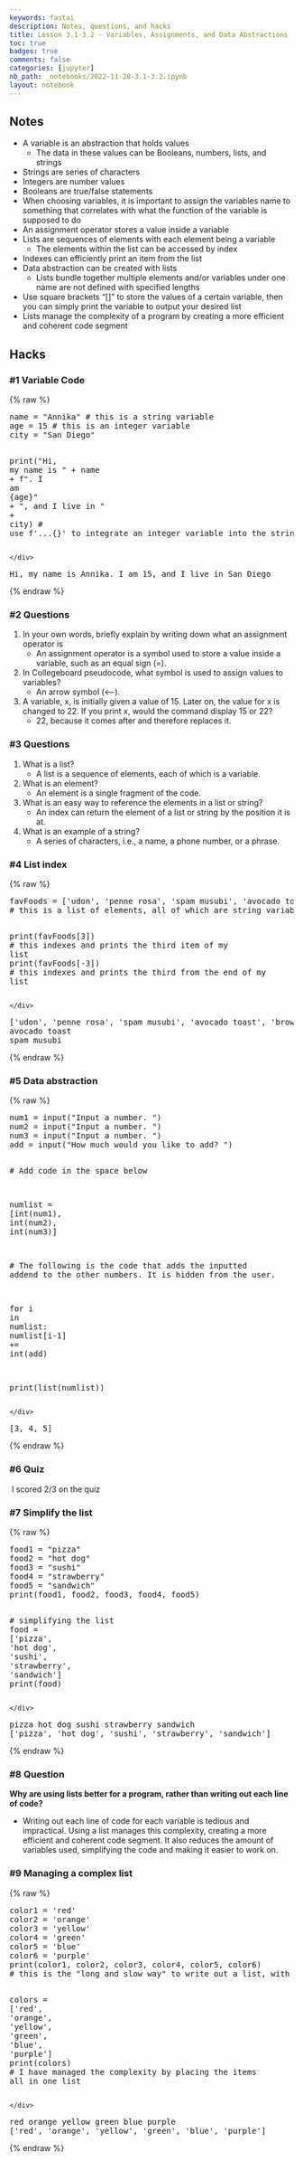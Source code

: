 ```yaml
---
keywords: fastai
description: Notes, questions, and hacks
title: Lesson 3.1-3.2 - Variables, Assignments, and Data Abstractions
toc: true 
badges: true
comments: false
categories: [jupyter]
nb_path: _notebooks/2022-11-28-3.1-3.2.ipynb
layout: notebook
---
```


<!--
#################################################
### THIS FILE WAS AUTOGENERATED! DO NOT EDIT! ###
#################################################
# file to edit: _notebooks/2022-11-28-3.1-3.2.ipynb
-->

<div class="container" id="notebook-container">
        
<div class="cell border-box-sizing text_cell rendered"><div class="inner_cell">
<div class="text_cell_render border-box-sizing rendered_html">
<h2 id="Notes">Notes<a class="anchor-link" href="#Notes"> </a></h2><ul>
<li>A variable is an abstraction that holds values <ul>
<li>The data in these values can be Booleans, numbers, lists, and strings</li>
</ul>
</li>
<li>Strings are series of characters</li>
<li>Integers are number values</li>
<li>Booleans are true/false statements</li>
<li>When choosing variables, it is important to assign the variables name to something that correlates with what the function of the variable is supposed to do</li>
<li>An assignment operator stores a value inside a variable</li>
<li>Lists are sequences of elements with each element being a variable<ul>
<li>The elements within the list can be accessed by index</li>
</ul>
</li>
<li>Indexes can efficiently print an item from the list</li>
<li>Data abstraction can be created with lists<ul>
<li>Lists bundle together multiple elements and/or variables under one name are not defined with specified lengths</li>
</ul>
</li>
<li>Use square brackets “[]” to store the values of a certain variable, then you can simply print the variable to output your desired list</li>
<li>Lists manage the complexity of a program by creating a more efficient and coherent code segment</li>
</ul>

</div>
</div>
</div>
<div class="cell border-box-sizing text_cell rendered"><div class="inner_cell">
<div class="text_cell_render border-box-sizing rendered_html">
<h2 id="Hacks">Hacks<a class="anchor-link" href="#Hacks"> </a></h2><h3 id="#1-Variable-Code">#1 Variable Code<a class="anchor-link" href="##1-Variable-Code"> </a></h3>
</div>
</div>
</div>
    {% raw %}
    
<div class="cell border-box-sizing code_cell rendered">
<div class="input">

<div class="inner_cell">
    <div class="input_area">
<div class=" highlight hl-ipython3"><pre><span></span><span class="n">name</span> <span class="o">=</span> <span class="s2">&quot;Annika&quot;</span> <span class="c1"># this is a string variable</span>
<span class="n">age</span> <span class="o">=</span> <span class="mi">15</span> <span class="c1"># this is an integer variable</span>
<span class="n">city</span> <span class="o">=</span> <span class="s2">&quot;San Diego&quot;</span>

<span class="nb">print</span><span class="p">(</span><span class="s2">&quot;Hi, my name is &quot;</span> <span class="o">+</span> <span class="n">name</span> <span class="o">+</span> <span class="sa">f</span><span class="s2">&quot;. I am </span><span class="si">{</span><span class="n">age</span><span class="si">}</span><span class="s2">&quot;</span> <span class="o">+</span> <span class="s2">&quot;, and I live in &quot;</span> <span class="o">+</span> <span class="n">city</span><span class="p">)</span> 
<span class="c1"># use f&#39;...{}&#39; to integrate an integer variable into the string</span>
</pre></div>

    </div>
</div>
</div>

<div class="output_wrapper">
<div class="output">

<div class="output_area">

<div class="output_subarea output_stream output_stdout output_text">
<pre>Hi, my name is Annika. I am 15, and I live in San Diego
</pre>
</div>
</div>

</div>
</div>

</div>
    {% endraw %}

<div class="cell border-box-sizing text_cell rendered"><div class="inner_cell">
<div class="text_cell_render border-box-sizing rendered_html">
<h3 id="#2-Questions">#2 Questions<a class="anchor-link" href="##2-Questions"> </a></h3><ol>
<li>In your own words, briefly explain by writing down what an assignment operator is<ul>
<li>An assignment operator is a symbol used to store a value inside a variable, such as an equal sign (=).</li>
</ul>
</li>
<li>In Collegeboard pseudocode, what symbol is used to assign values to variables?<ul>
<li>An arrow symbol (&lt;--). </li>
</ul>
</li>
<li>A variable, x, is initially given a value of 15. Later on, the value for x is changed to 22. If you print x, would the command display 15 or 22?<ul>
<li>22, because it comes after and therefore replaces it.</li>
</ul>
</li>
</ol>

</div>
</div>
</div>
<div class="cell border-box-sizing text_cell rendered"><div class="inner_cell">
<div class="text_cell_render border-box-sizing rendered_html">
<h3 id="#3-Questions">#3 Questions<a class="anchor-link" href="##3-Questions"> </a></h3><ol>
<li>What is a list?<ul>
<li>A list is a sequence of elements, each of which is a variable.</li>
</ul>
</li>
<li>What is an element?<ul>
<li>An element is a single fragment of the code.</li>
</ul>
</li>
<li>What is an easy way to reference the elements in a list or string?<ul>
<li>An index can return the element of a list or string by the position it is at.</li>
</ul>
</li>
<li>What is an example of a string?<ul>
<li>A series of characters, i.e., a name, a phone number, or a phrase. </li>
</ul>
</li>
</ol>
<h3 id="#4-List-index">#4 List index<a class="anchor-link" href="##4-List-index"> </a></h3>
</div>
</div>
</div>
    {% raw %}
    
<div class="cell border-box-sizing code_cell rendered">
<div class="input">

<div class="inner_cell">
    <div class="input_area">
<div class=" highlight hl-ipython3"><pre><span></span><span class="n">favFoods</span> <span class="o">=</span> <span class="p">[</span><span class="s1">&#39;udon&#39;</span><span class="p">,</span> <span class="s1">&#39;penne rosa&#39;</span><span class="p">,</span> <span class="s1">&#39;spam musubi&#39;</span><span class="p">,</span> <span class="s1">&#39;avocado toast&#39;</span><span class="p">,</span> <span class="s1">&#39;brownies&#39;</span><span class="p">]</span> 
<span class="c1"># this is a list of elements, all of which are string variables</span>

<span class="nb">print</span><span class="p">(</span><span class="n">favFoods</span><span class="p">[</span><span class="mi">3</span><span class="p">])</span> <span class="c1"># this indexes and prints the third item of my list</span>
<span class="nb">print</span><span class="p">(</span><span class="n">favFoods</span><span class="p">[</span><span class="o">-</span><span class="mi">3</span><span class="p">])</span> <span class="c1"># this indexes and prints the third from the end of my list </span>
</pre></div>

    </div>
</div>
</div>

<div class="output_wrapper">
<div class="output">

<div class="output_area">

<div class="output_subarea output_stream output_stdout output_text">
<pre>[&#39;udon&#39;, &#39;penne rosa&#39;, &#39;spam musubi&#39;, &#39;avocado toast&#39;, &#39;brownies&#39;]
avocado toast
spam musubi
</pre>
</div>
</div>

</div>
</div>

</div>
    {% endraw %}

<div class="cell border-box-sizing text_cell rendered"><div class="inner_cell">
<div class="text_cell_render border-box-sizing rendered_html">
<h3 id="#5-Data-abstraction">#5 Data abstraction<a class="anchor-link" href="##5-Data-abstraction"> </a></h3>
</div>
</div>
</div>
    {% raw %}
    
<div class="cell border-box-sizing code_cell rendered">
<div class="input">

<div class="inner_cell">
    <div class="input_area">
<div class=" highlight hl-ipython3"><pre><span></span><span class="n">num1</span> <span class="o">=</span> <span class="nb">input</span><span class="p">(</span><span class="s2">&quot;Input a number. &quot;</span><span class="p">)</span>
<span class="n">num2</span> <span class="o">=</span> <span class="nb">input</span><span class="p">(</span><span class="s2">&quot;Input a number. &quot;</span><span class="p">)</span>
<span class="n">num3</span> <span class="o">=</span> <span class="nb">input</span><span class="p">(</span><span class="s2">&quot;Input a number. &quot;</span><span class="p">)</span>
<span class="n">add</span> <span class="o">=</span> <span class="nb">input</span><span class="p">(</span><span class="s2">&quot;How much would you like to add? &quot;</span><span class="p">)</span>

<span class="c1"># Add code in the space below</span>

<span class="n">numlist</span> <span class="o">=</span> <span class="p">[</span><span class="nb">int</span><span class="p">(</span><span class="n">num1</span><span class="p">),</span> <span class="nb">int</span><span class="p">(</span><span class="n">num2</span><span class="p">),</span> <span class="nb">int</span><span class="p">(</span><span class="n">num3</span><span class="p">)]</span>

<span class="c1"># The following is the code that adds the inputted addend to the other numbers. It is hidden from the user.</span>

<span class="k">for</span> <span class="n">i</span> <span class="ow">in</span> <span class="n">numlist</span><span class="p">:</span>
    <span class="n">numlist</span><span class="p">[</span><span class="n">i</span><span class="o">-</span><span class="mi">1</span><span class="p">]</span> <span class="o">+=</span> <span class="nb">int</span><span class="p">(</span><span class="n">add</span><span class="p">)</span>

<span class="nb">print</span><span class="p">(</span><span class="nb">list</span><span class="p">(</span><span class="n">numlist</span><span class="p">))</span>
</pre></div>

    </div>
</div>
</div>

<div class="output_wrapper">
<div class="output">

<div class="output_area">

<div class="output_subarea output_stream output_stdout output_text">
<pre>[3, 4, 5]
</pre>
</div>
</div>

</div>
</div>

</div>
    {% endraw %}

<div class="cell border-box-sizing text_cell rendered"><div class="inner_cell">
<div class="text_cell_render border-box-sizing rendered_html">
<h3 id="#6-Quiz">#6 Quiz<a class="anchor-link" href="##6-Quiz"> </a></h3><p><img src="https://mail.google.com/mail/u/0?ui=2&amp;ik=307c2bfad8&amp;attid=0.1&amp;permmsgid=msg-a:r4582493374494622745&amp;th=184c27275a351a09&amp;view=fimg&amp;fur=ip&amp;sz=s0-l75-ft&amp;attbid=ANGjdJ9N9qZ4_-1F_GgWrShyojfK25q38cTzSRS1LajPdIuJMXD-hSRA5D3tu1zGCtb0FzC2HLmP1hBwZydbm7LKdn3xARKXS7TtD0Kcq9_s5WY7TDxptADtstCf8uk&amp;disp=emb&amp;realattid=ii_lb1xz6480" alt="">
I scored 2/3 on the quiz</p>
<h3 id="#7-Simplify-the-list">#7 Simplify the list<a class="anchor-link" href="##7-Simplify-the-list"> </a></h3>
</div>
</div>
</div>
    {% raw %}
    
<div class="cell border-box-sizing code_cell rendered">
<div class="input">

<div class="inner_cell">
    <div class="input_area">
<div class=" highlight hl-ipython3"><pre><span></span><span class="n">food1</span> <span class="o">=</span> <span class="s2">&quot;pizza&quot;</span> 
<span class="n">food2</span> <span class="o">=</span> <span class="s2">&quot;hot dog&quot;</span> 
<span class="n">food3</span> <span class="o">=</span> <span class="s2">&quot;sushi&quot;</span>
<span class="n">food4</span> <span class="o">=</span> <span class="s2">&quot;strawberry&quot;</span>
<span class="n">food5</span> <span class="o">=</span> <span class="s2">&quot;sandwich&quot;</span>
<span class="nb">print</span><span class="p">(</span><span class="n">food1</span><span class="p">,</span> <span class="n">food2</span><span class="p">,</span> <span class="n">food3</span><span class="p">,</span> <span class="n">food4</span><span class="p">,</span> <span class="n">food5</span><span class="p">)</span>

<span class="c1"># simplifying the list</span>
<span class="n">food</span> <span class="o">=</span> <span class="p">[</span><span class="s1">&#39;pizza&#39;</span><span class="p">,</span> <span class="s1">&#39;hot dog&#39;</span><span class="p">,</span> <span class="s1">&#39;sushi&#39;</span><span class="p">,</span> <span class="s1">&#39;strawberry&#39;</span><span class="p">,</span> <span class="s1">&#39;sandwich&#39;</span><span class="p">]</span>
<span class="nb">print</span><span class="p">(</span><span class="n">food</span><span class="p">)</span>
</pre></div>

    </div>
</div>
</div>

<div class="output_wrapper">
<div class="output">

<div class="output_area">

<div class="output_subarea output_stream output_stdout output_text">
<pre>pizza hot dog sushi strawberry sandwich
[&#39;pizza&#39;, &#39;hot dog&#39;, &#39;sushi&#39;, &#39;strawberry&#39;, &#39;sandwich&#39;]
</pre>
</div>
</div>

</div>
</div>

</div>
    {% endraw %}

<div class="cell border-box-sizing text_cell rendered"><div class="inner_cell">
<div class="text_cell_render border-box-sizing rendered_html">
<h3 id="#8-Question">#8 Question<a class="anchor-link" href="##8-Question"> </a></h3><p><strong>Why are using lists better for a program, rather than writing out each line of code?</strong></p>
<ul>
<li>Writing out each line of code for each variable is tedious and impractical. Using a list manages this complexity, creating a more efficient and coherent code segment. It also reduces the amount of variables used, simplifying the code and making it easier to work on. </li>
</ul>
<h3 id="#9-Managing-a-complex-list">#9 Managing a complex list<a class="anchor-link" href="##9-Managing-a-complex-list"> </a></h3>
</div>
</div>
</div>
    {% raw %}
    
<div class="cell border-box-sizing code_cell rendered">
<div class="input">

<div class="inner_cell">
    <div class="input_area">
<div class=" highlight hl-ipython3"><pre><span></span><span class="n">color1</span> <span class="o">=</span> <span class="s1">&#39;red&#39;</span>
<span class="n">color2</span> <span class="o">=</span> <span class="s1">&#39;orange&#39;</span>
<span class="n">color3</span> <span class="o">=</span> <span class="s1">&#39;yellow&#39;</span>
<span class="n">color4</span> <span class="o">=</span> <span class="s1">&#39;green&#39;</span>
<span class="n">color5</span> <span class="o">=</span> <span class="s1">&#39;blue&#39;</span>
<span class="n">color6</span> <span class="o">=</span> <span class="s1">&#39;purple&#39;</span>
<span class="nb">print</span><span class="p">(</span><span class="n">color1</span><span class="p">,</span> <span class="n">color2</span><span class="p">,</span> <span class="n">color3</span><span class="p">,</span> <span class="n">color4</span><span class="p">,</span> <span class="n">color5</span><span class="p">,</span> <span class="n">color6</span><span class="p">)</span>
<span class="c1"># this is the &quot;long and slow way&quot; to write out a list, with separate variables for each item</span>

<span class="n">colors</span> <span class="o">=</span> <span class="p">[</span><span class="s1">&#39;red&#39;</span><span class="p">,</span> <span class="s1">&#39;orange&#39;</span><span class="p">,</span> <span class="s1">&#39;yellow&#39;</span><span class="p">,</span> <span class="s1">&#39;green&#39;</span><span class="p">,</span> <span class="s1">&#39;blue&#39;</span><span class="p">,</span> <span class="s1">&#39;purple&#39;</span><span class="p">]</span>
<span class="nb">print</span><span class="p">(</span><span class="n">colors</span><span class="p">)</span>
<span class="c1"># I have managed the complexity by placing the items all in one list</span>
</pre></div>

    </div>
</div>
</div>

<div class="output_wrapper">
<div class="output">

<div class="output_area">

<div class="output_subarea output_stream output_stdout output_text">
<pre>red orange yellow green blue purple
[&#39;red&#39;, &#39;orange&#39;, &#39;yellow&#39;, &#39;green&#39;, &#39;blue&#39;, &#39;purple&#39;]
</pre>
</div>
</div>

</div>
</div>

</div>
    {% endraw %}

</div>
 

